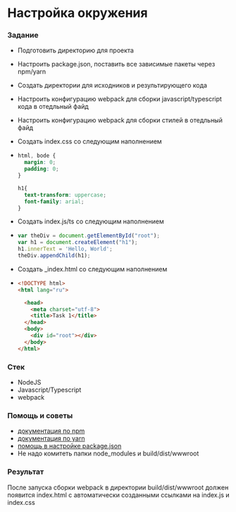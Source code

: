# Настройка окружения

### Задание

* Подготовить директорию для проекта
* Настроить package.json, поставить все зависимые пакеты через npm/yarn 
* Создать директории для исходников и результирующего кода
* Настроить конфигурацию webpack для сборки javascript/typescript кода в отедльный файд
* Настроить конфигурацию webpack для сборки стилей в отедльный файд
* Создать index.css со следующим наполнением
* ```css
  html, bode {
    margin: 0;
    padding: 0;
  }

  h1{
    text-transform: uppercase;
    font-family: arial;
  }
  ```
* Создать index.js/ts со следующим наполнением

* ```js
  var theDiv = document.getElementById("root");
  var h1 = document.createElement("h1");
  h1.innerText = 'Hello, World';
  theDiv.appendChild(h1);
  ```
* Создать \_index.html со следующим наполнением
* ```html
  <!DOCTYPE html>
  <html lang="ru">

    <head>
      <meta charset="utf-8">
      <title>Task 1</title>
    </head>
    <body>
      <div id="root"></div>
    </body>
  </html>
  ```

### Стек

* NodeJS
* Javascript/Typescript
* webpack

### Помощь и советы

* [документация по npm](https://docs.npmjs.com)
* [документация по yarn](https://yarnpkg.com/en/docs)
* [помощь в настройке package.json](https://docs.npmjs.com/cli/init)
* Не надо комитеть папки node\_modules и build/dist/wwwroot

### Результат

После запуска сборки webpack в директории build/dist/wwwroot должен появится index.html c автоматически созданными ссылками на index.js и index.css

